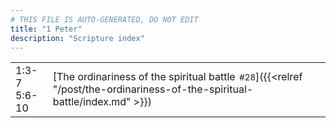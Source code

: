 ```yaml
---
# THIS FILE IS AUTO-GENERATED, DO NOT EDIT
title: "1 Peter"
description: "Scripture index"
---
```


|  |  |
| --- | --- |
| 1:3-7 <br/> 5:6-10 | [The ordinariness of the spiritual battle<span style="font-size:smaller; padding-left:0.5em;">#28</span>]({{<relref "/post/the-ordinariness-of-the-spiritual-battle/index.md" >}}) |

